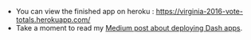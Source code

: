 * You can view the finished app on heroku : https://virginia-2016-vote-totals.herokuapp.com/ 
* Take a moment to read my [Medium post about deploying Dash apps](https://medium.com/@austinlasseter/how-to-deploy-a-simple-plotly-dash-app-to-heroku-622a2216eb73).
